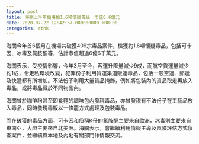 ```yaml
---
layout: post
title: 海關上半年機場檢1.6噸懷疑毒品　市值6.6億元
date: 2020-07-22 12:42:57.000000000 +08:00
categories: rthk
---
```


海關今年首6個月在機場共破獲409宗毒品案件，檢獲約1.6噸懷疑毒品，包括可卡因、冰毒及氯胺酮等，估計市值超過6億6千萬元。

海關表示，受疫情影響，今年3月至今，客運升降量減少9成，而航空貨運量減少約1成，令走私環境改變，犯罪份子利用貨運渠道販運毒品，包括一般空運、郵遞及快遞都有所增加。不法份子利用大量貨品掩飾，例如將包裝內的貨品取走再放入毒品，或將毒品藏於不同物品內。

海關曾於咖啡粉甚至即食麵的調味包內發現毒品，亦曾發現有不法份子在工藝品放入毒品，同時發現毒販以一條龍方式處理及包裝毒品。

而在破獲的毒品方面，可卡因和俗稱K仔的氯胺酮主要來自歐洲，冰毒則主要來自東南亞，大麻主要來自北美洲。海關表示，會繼續利用情報主導及風險評估方式偵查案件，並繼續與本地及內地有關部門作情報交流。
